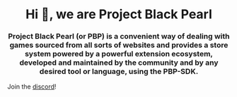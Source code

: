 <h1 align="center">Hi 👋, we are Project Black Pearl</h1>
<h3 align="center">Project Black Pearl (or PBP) is a convenient way of dealing with games sourced from all sorts of websites and provides a store system powered by a powerful extension ecosystem, developed and maintained by the community and by any desired tool or language, using the PBP-SDK.</h3>

Join the <a href="/discord.com/invite/vT7UGTJagY">discord</a>!
